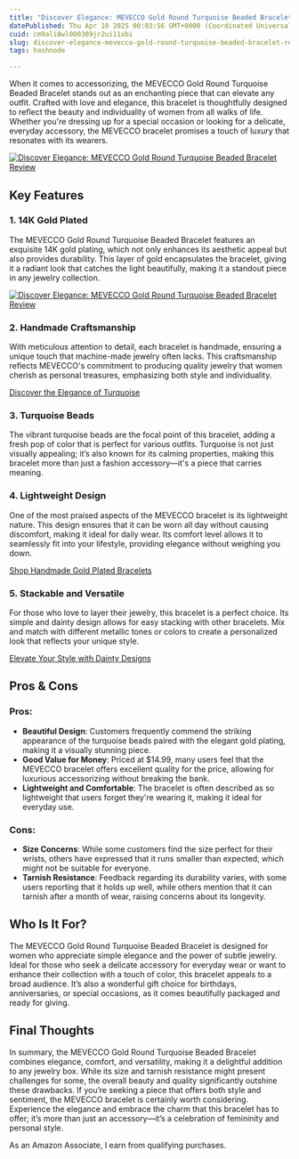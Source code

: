 ```yaml
---
title: "Discover Elegance: MEVECCO Gold Round Turquoise Beaded Bracelet Review"
datePublished: Thu Apr 10 2025 00:03:56 GMT+0000 (Coordinated Universal Time)
cuid: cm9ali8wl000309jr2ui11xbi
slug: discover-elegance-mevecco-gold-round-turquoise-beaded-bracelet-review
tags: hashnode

---
```


<p>When it comes to accessorizing, the MEVECCO Gold Round Turquoise Beaded Bracelet stands out as an enchanting piece that can elevate any outfit. Crafted with love and elegance, this bracelet is thoughtfully designed to reflect the beauty and individuality of women from all walks of life. Whether you're dressing up for a special occasion or looking for a delicate, everyday accessory, the MEVECCO bracelet promises a touch of luxury that resonates with its wearers.</p><a href='https://www.amazon.com/dp/B086QR6X1Q?tag=myreviews0fcb-20' target='_blank' rel='nofollow'>
<img src='https://m.media-amazon.com/images/I/71e7xT8I64L._AC_SL1500_.jpg' alt='Discover Elegance: MEVECCO Gold Round Turquoise Beaded Bracelet Review' style='display: block; margin: auto; max-width: 100%; height: auto;'>
</a>

<h2>Key Features</h2>
<h3>1. 14K Gold Plated</h3>
<p>The MEVECCO Gold Round Turquoise Beaded Bracelet features an exquisite 14K gold plating, which not only enhances its aesthetic appeal but also provides durability. This layer of gold encapsulates the bracelet, giving it a radiant look that catches the light beautifully, making it a standout piece in any jewelry collection.</p><a href='https://www.amazon.com/dp/B086QR6X1Q?tag=myreviews0fcb-20' target='_blank' rel='nofollow'>
<img src='https://m.media-amazon.com/images/I/71w7m75TlrL._AC_SL1500_.jpg' alt='Discover Elegance: MEVECCO Gold Round Turquoise Beaded Bracelet Review' style='display: block; margin: auto; max-width: 100%; height: auto;'>
</a>

<h3>2. Handmade Craftsmanship</h3>
<p>With meticulous attention to detail, each bracelet is handmade, ensuring a unique touch that machine-made jewelry often lacks. This craftsmanship reflects MEVECCO's commitment to producing quality jewelry that women cherish as personal treasures, emphasizing both style and individuality.</p><p><a href='https://www.amazon.com/dp/B086QR6X1Q?tag=myreviews0fcb-20' target='_blank' rel='nofollow'>Discover the Elegance of Turquoise</a></p>

<h3>3. Turquoise Beads</h3>
<p>The vibrant turquoise beads are the focal point of this bracelet, adding a fresh pop of color that is perfect for various outfits. Turquoise is not just visually appealing; it’s also known for its calming properties, making this bracelet more than just a fashion accessory—it's a piece that carries meaning.</p>

<h3>4. Lightweight Design</h3>
<p>One of the most praised aspects of the MEVECCO bracelet is its lightweight nature. This design ensures that it can be worn all day without causing discomfort, making it ideal for daily wear. Its comfort level allows it to seamlessly fit into your lifestyle, providing elegance without weighing you down.</p><p><a href='https://www.amazon.com/dp/B086QR6X1Q?tag=myreviews0fcb-20' target='_blank' rel='nofollow'>Shop Handmade Gold Plated Bracelets</a></p>

<h3>5. Stackable and Versatile</h3>
<p>For those who love to layer their jewelry, this bracelet is a perfect choice. Its simple and dainty design allows for easy stacking with other bracelets. Mix and match with different metallic tones or colors to create a personalized look that reflects your unique style.</p><p><a href='https://www.amazon.com/dp/B086QR6X1Q?tag=myreviews0fcb-20' target='_blank' rel='nofollow'>Elevate Your Style with Dainty Designs</a></p>

<h2>Pros &amp; Cons</h2>
<h3>Pros:</h3>
<ul>
<li><strong>Beautiful Design</strong>: Customers frequently commend the striking appearance of the turquoise beads paired with the elegant gold plating, making it a visually stunning piece.</li>
<li><strong>Good Value for Money</strong>: Priced at $14.99, many users feel that the MEVECCO bracelet offers excellent quality for the price, allowing for luxurious accessorizing without breaking the bank.</li>
<li><strong>Lightweight and Comfortable</strong>: The bracelet is often described as so lightweight that users forget they're wearing it, making it ideal for everyday use.</li>
</ul>
<h3>Cons:</h3>
<ul>
<li><strong>Size Concerns</strong>: While some customers find the size perfect for their wrists, others have expressed that it runs smaller than expected, which might not be suitable for everyone.</li>
<li><strong>Tarnish Resistance</strong>: Feedback regarding its durability varies, with some users reporting that it holds up well, while others mention that it can tarnish after a month of wear, raising concerns about its longevity.</li>
</ul>

<h2>Who Is It For?</h2>
<p>The MEVECCO Gold Round Turquoise Beaded Bracelet is designed for women who appreciate simple elegance and the power of subtle jewelry. Ideal for those who seek a delicate accessory for everyday wear or want to enhance their collection with a touch of color, this bracelet appeals to a broad audience. It’s also a wonderful gift choice for birthdays, anniversaries, or special occasions, as it comes beautifully packaged and ready for giving.</p>

<h2>Final Thoughts</h2>
<p>In summary, the MEVECCO Gold Round Turquoise Beaded Bracelet combines elegance, comfort, and versatility, making it a delightful addition to any jewelry box. While its size and tarnish resistance might present challenges for some, the overall beauty and quality significantly outshine these drawbacks. If you’re seeking a piece that offers both style and sentiment, the MEVECCO bracelet is certainly worth considering. Experience the elegance and embrace the charm that this bracelet has to offer; it’s more than just an accessory—it’s a celebration of femininity and personal style.</p><p>As an Amazon Associate, I earn from qualifying purchases.</p>